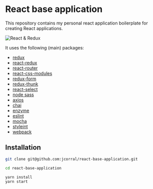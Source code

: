 # React base application 
This repository contains my personal react application boilerplate for creating React applications.

![React & Redux](http://i.imgur.com/pjysnWz.jpg)

It uses the following (main) packages:
 - [redux](https://github.com/reactjs/redux)
 - [react-redux](https://github.com/reactjs/react-redux)
 - [react-router](https://github.com/ReactTraining/react-router)
 - [react-css-modules](https://github.com/gajus/react-css-modules)
 - [redux-form](https://github.com/erikras/redux-form)
 - [redux-thunk](https://github.com/erikras/redux-form)
 - [react-select](https://github.com/JedWatson/react-select)
 - [node sass](https://github.com/sass/node-sass)
 - [axios](https://github.com/mzabriskie/axios)
 - [chai](https://github.com/chaijs/chai)
 - [enzyme](https://github.com/airbnb/enzyme)
 - [eslint](https://github.com/eslint/eslint)
 - [mocha](https://github.com/mochajs/mocha)
 - [styleint](https://github.com/stylelint/stylelint)
 - [webpack](https://github.com/webpack/webpack)

## Installation
```bash
git clone git@github.com:jcorral/react-base-application.git 

cd react-base-application 

yarn install
yarn start
```
